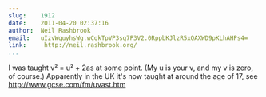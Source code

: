 ```yaml
---
slug:    1912
date:    2011-04-20 02:37:16
author:  Neil Rashbrook
email:   uIzvWquyhsWg.wCqkTpVP3sq7P3V2.0RppbKJlzR5xQAXWD9pKLhAHPs4=
link:     http://neil.rashbrook.org/
...
```


I was taught v² = u² + 2as at some point. (My u is your v, and my v is
zero, of course.) Apparently in the UK it's now taught at around the
age of 17, see http://www.gcse.com/fm/uvast.htm
